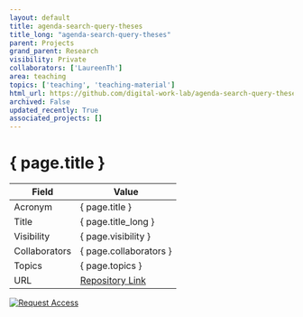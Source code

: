 ```yaml
---
layout: default
title: agenda-search-query-theses
title_long: "agenda-search-query-theses"
parent: Projects
grand_parent: Research
visibility: Private
collaborators: ['LaureenTh']
area: teaching
topics: ['teaching', 'teaching-material']
html_url: https://github.com/digital-work-lab/agenda-search-query-theses
archived: False
updated_recently: True
associated_projects: []
---
```


# { page.title }

Field               | Value
------------------- | ----------------------------------
Acronym             | { page.title }
Title               | { page.title_long }
Visibility          | { page.visibility }
Collaborators       | { page.collaborators }
Topics              | { page.topics }
URL                 | [Repository Link](https://github.com/digital-work-lab/agenda-search-query-theses)

[![Request Access](https://img.shields.io/badge/Request-Access-blue?style=for-the-badge)](https://github.com/digital-work-lab/agenda-search-query-theses/issues/new?assignees=geritwagner&labels=access+request&template=request-repo-access.md&title=%5BAccess+Request%5D+Request+for+access+to+repository)

